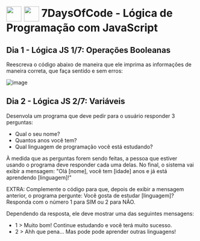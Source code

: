 <h1>
    <img align="center" width="40px" src="https://encrypted-tbn0.gstatic.com/images?q=tbn:ANd9GcSq-7P6VXwMhcSiPXAAeMwVW4mD_mj-slYTlPapw-NYfA&s"></a>
    <img align="center" width="40px" src="https://upload.wikimedia.org/wikipedia/commons/6/6a/JavaScript-logo.png"></a>
    <span>7DaysOfCode - Lógica de Programação com JavaScript</span>
</h1>

## Dia 1 - Lógica JS 1/7: Operações Booleanas
Reescreva o código abaixo de maneira que ele imprima as informações de maneira correta, que faça sentido e sem erros:

![image](https://github.com/leticiamatie/7DaysOfCode/assets/89943392/65229e9b-99cd-47f1-9e6d-9f1d4541b1d4)

## Dia 2 - Lógica JS 2/7: Variáveis
Desenvola um programa que deve pedir para o usuário responder 3 perguntas:
- Qual o seu nome?
- Quantos anos você tem?
- Qual linguagem de programação você está estudando?

À medida que as perguntas forem sendo feitas, a pessoa que estiver usando o programa deve responder cada uma delas. No final, o sistema vai exibir a mensagem:
"Olá [nome], você tem [idade] anos e já está aprendendo [linguagem]!"

EXTRA:
Complemente o código para que, depois de exibir a mensagem anterior, o programa pergunte:
Você gosta de estudar [linguagem]? Responda com o número 1 para SIM ou 2 para NÃO.

Dependendo da resposta, ele deve mostrar uma das seguintes mensagens:
- 1 > Muito bom! Continue estudando e você terá muito sucesso.
- 2 > Ahh que pena... Mas pode pode aprender outras linguagens!


